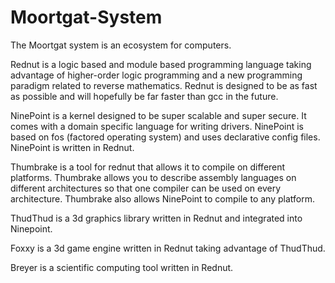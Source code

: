 # Moortgat-System
The Moortgat system is an ecosystem for computers.

Rednut is a logic based and module based programming language taking advantage of higher-order logic programming and a new programming paradigm related to reverse mathematics. Rednut is designed to be as fast as possible and will hopefully be far faster than gcc in the future.

NinePoint is a kernel designed to be super scalable and super secure. It comes with a domain specific language for writing drivers. NinePoint is based on fos (factored operating system) and uses declarative config files. NinePoint is written in Rednut.

Thumbrake is a tool for rednut that allows it to compile on different platforms. Thumbrake allows you to describe assembly languages on different architectures so that one compiler can be used on every architecture. Thumbrake also allows NinePoint to compile to any platform.

ThudThud is a 3d graphics library written in Rednut and integrated into Ninepoint.

Foxxy is a 3d game engine written in Rednut taking advantage of ThudThud.

Breyer is a scientific computing tool written in Rednut.
